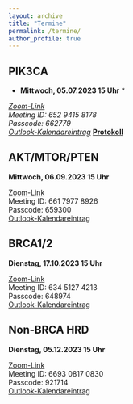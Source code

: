 ```yaml
---
layout: archive
title: "Termine"
permalink: /termine/
author_profile: true
---
```


## PIK3CA
* **Mittwoch, 05.07.2023 15 Uhr** *

*[Zoom-Link](https://tum-conf.zoom.us/j/65294158178?pwd=ekpYdGpyTGRPeGc3OTNBNnNIQW92Zz09)  
Meeting ID: 652 9415 8178  
Passcode: 662779  
[Outlook-Kalendareintrag](https://team-deutschland.org/files/1.ics)*
**[Protokoll](https://team-deutschland.org/files/1-Protokoll-PIK3CA.pdf)**

## AKT/MTOR/PTEN
**Mittwoch, 06.09.2023 15 Uhr**

[Zoom-Link](https://tum-conf.zoom.us/j/66179778926?pwd=OEsrSFRHQkg0OVN4WFlIMURiSjh1dz09)  
Meeting ID: 661 7977 8926  
Passcode: 659300  
[Outlook-Kalendareintrag](https://team-deutschland.org/files/2.ics)

## BRCA1/2
**Dienstag, 17.10.2023 15 Uhr**

[Zoom-Link](https://tum-conf.zoom-x.de/j/63451274213?pwd=MURZUE8wVzBKNmQwNzlvbGJEOC9vZz09)  
Meeting ID: 634 5127 4213  
Passcode: 648974  
[Outlook-Kalendareintrag](https://team-deutschland.org/files/3.ics)

## Non-BRCA HRD
**Dienstag, 05.12.2023 15 Uhr**

[Zoom-Link](https://tum-conf.zoom-x.de/j/69308170830?pwd=T21ONG1tNDh2YjBoQklaZUk5SFdzdz09)  
Meeting ID: 6693 0817 0830  
Passcode: 921714  
[Outlook-Kalendareintrag](https://team-deutschland.org/files/4.ics)
